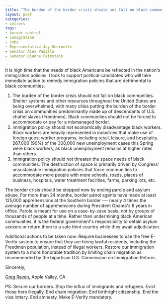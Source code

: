 ```yaml
---
title: "The burden of the border crisis should not fall on black communities"
layout: post
categories:
- Letters
tags:
- border control
- immigration
- jobs
- Representative Jay Obernolte
- Senator Alex Padilla
- Senator Dianne Feinstein
---
```


It is high time that the needs of black Americans be reflected in the nation's immigration policies. I look to support political candidates who will take immediate action to remedy immigration policies that are detrimental to black communities.

1. The burden of the border crisis should not fall on black communities. Shelter systems and other resources throughout the United States are being overwhelmed, with many cities putting the burden of the border crisis on communities predominantly made up of descendants of U.S. chattel slaves (Freedmen). Black communities should not be forced to accommodate or pay for a mismanaged border.
2. Immigration policy should not economically disadvantage black workers. Black workers are heavily represented in industries that make use of foreign guest worker programs, including retail, leisure, and hospitality. 267,000 (90%) of the 300,000 new unemployment cases this Spring were black workers, as black unemployment remains at higher rates than others.
3. Immigration policy should not threaten the space needs of black communities. The destruction of space is primarily driven by Congress' unsustainable immigration policies that force communities to accommodate more people with more schools, roads, places of business, hospitals, water treatment facilities, farms, parking lots, etc.

The border crisis should be stopped now by ending parole and asylum abuse. For more than 24 months, border patrol agents have made at least 125,000 apprehensions at the Southern border --- nearly 4 times the average number of apprehensions during President Obama's 8 years in office. Parole is meant for use on a case-by-case basis, not by groups of thousands of people at a time. Rather than undermining black American communities, it is the federal government's responsibility to detain asylum seekers or return them to a safe third country while they await adjudication.

Additional actions to be taken now: Require businesses to use the free E-Verify system to ensure that they are hiring lawful residents, including the Freedmen population, instead of illegal workers. Restore our immigration system to a more honorable tradition by limiting chain migration as recommended by the bipartisan U.S. Commission on Immigration Reform.

Sincerely,

[Greg Raven](https://www.gregraven.org/), Apple Valley, CA

PS: Secure our borders. Stop the influx of immigrants and refugees. Evict those here illegally. End chain migration. End birthright citizenship. End the visa lottery. End amnesty. Make E-Verify mandatory.